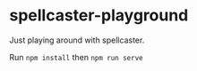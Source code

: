 # spellcaster-playground

Just playing around with spellcaster.

Run `npm install` then `npm run serve`
